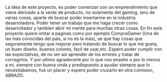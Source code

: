 La idea de este proyecto, es poder comenzar con un emprendimiento que viene derivado a la vente de producto, no solamente del gaming, sino de varias cosas, aparte de buscar poder insertarme en la industria desarroladora. Poder tener un trabajo que me haga crecer como desarrollador y tambien abrir mi mente para muchas otras cosas.
En fin este proyecto quiere imitar a paginas como por ejemplo CompraGamer (Una de las más conocidas del pais, si no es la más), se que hay cosas que seguramente tengo que mejorar pero tratando de buscar lo que me gusta, un buen diseño, buenos colores, facil de usar,etc.
Espero poder cumplir con las expectativas, de no ser asi aprender de los errores y tratar de corregirlos.
Y por ultimo agradecerle por lo que nos enseño o por lo menos a mi, siempre con buena onda y predispuesto a ayudar siempre que lo necesitabamos, fue un placer y espero poder cruzarlo en otra comision, ABRAZO.
